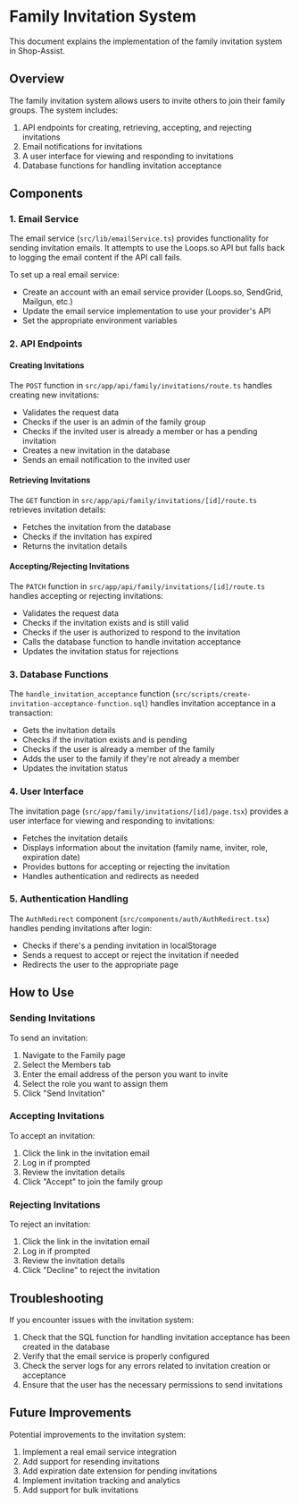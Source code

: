 # Family Invitation System

This document explains the implementation of the family invitation system in Shop-Assist.

## Overview

The family invitation system allows users to invite others to join their family groups. The system includes:

1. API endpoints for creating, retrieving, accepting, and rejecting invitations
2. Email notifications for invitations
3. A user interface for viewing and responding to invitations
4. Database functions for handling invitation acceptance

## Components

### 1. Email Service

The email service (`src/lib/emailService.ts`) provides functionality for sending invitation emails. It attempts to use the Loops.so API but falls back to logging the email content if the API call fails.

To set up a real email service:
- Create an account with an email service provider (Loops.so, SendGrid, Mailgun, etc.)
- Update the email service implementation to use your provider's API
- Set the appropriate environment variables

### 2. API Endpoints

#### Creating Invitations

The `POST` function in `src/app/api/family/invitations/route.ts` handles creating new invitations:
- Validates the request data
- Checks if the user is an admin of the family group
- Checks if the invited user is already a member or has a pending invitation
- Creates a new invitation in the database
- Sends an email notification to the invited user

#### Retrieving Invitations

The `GET` function in `src/app/api/family/invitations/[id]/route.ts` retrieves invitation details:
- Fetches the invitation from the database
- Checks if the invitation has expired
- Returns the invitation details

#### Accepting/Rejecting Invitations

The `PATCH` function in `src/app/api/family/invitations/[id]/route.ts` handles accepting or rejecting invitations:
- Validates the request data
- Checks if the invitation exists and is still valid
- Checks if the user is authorized to respond to the invitation
- Calls the database function to handle invitation acceptance
- Updates the invitation status for rejections

### 3. Database Functions

The `handle_invitation_acceptance` function (`src/scripts/create-invitation-acceptance-function.sql`) handles invitation acceptance in a transaction:
- Gets the invitation details
- Checks if the invitation exists and is pending
- Checks if the user is already a member of the family
- Adds the user to the family if they're not already a member
- Updates the invitation status

### 4. User Interface

The invitation page (`src/app/family/invitations/[id]/page.tsx`) provides a user interface for viewing and responding to invitations:
- Fetches the invitation details
- Displays information about the invitation (family name, inviter, role, expiration date)
- Provides buttons for accepting or rejecting the invitation
- Handles authentication and redirects as needed

### 5. Authentication Handling

The `AuthRedirect` component (`src/components/auth/AuthRedirect.tsx`) handles pending invitations after login:
- Checks if there's a pending invitation in localStorage
- Sends a request to accept or reject the invitation if needed
- Redirects the user to the appropriate page

## How to Use

### Sending Invitations

To send an invitation:
1. Navigate to the Family page
2. Select the Members tab
3. Enter the email address of the person you want to invite
4. Select the role you want to assign them
5. Click "Send Invitation"

### Accepting Invitations

To accept an invitation:
1. Click the link in the invitation email
2. Log in if prompted
3. Review the invitation details
4. Click "Accept" to join the family group

### Rejecting Invitations

To reject an invitation:
1. Click the link in the invitation email
2. Log in if prompted
3. Review the invitation details
4. Click "Decline" to reject the invitation

## Troubleshooting

If you encounter issues with the invitation system:

1. Check that the SQL function for handling invitation acceptance has been created in the database
2. Verify that the email service is properly configured
3. Check the server logs for any errors related to invitation creation or acceptance
4. Ensure that the user has the necessary permissions to send invitations

## Future Improvements

Potential improvements to the invitation system:

1. Implement a real email service integration
2. Add support for resending invitations
3. Add expiration date extension for pending invitations
4. Implement invitation tracking and analytics
5. Add support for bulk invitations 